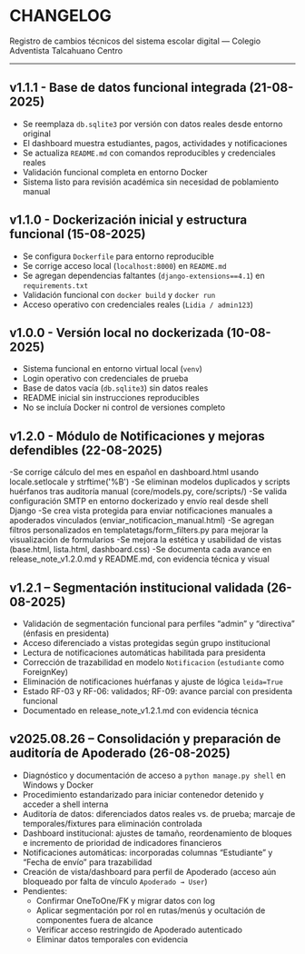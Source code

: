 # CHANGELOG

Registro de cambios técnicos del sistema escolar digital — Colegio Adventista Talcahuano Centro

---

## v1.1.1 - Base de datos funcional integrada (21-08-2025)
- Se reemplaza `db.sqlite3` por versión con datos reales desde entorno original
- El dashboard muestra estudiantes, pagos, actividades y notificaciones
- Se actualiza `README.md` con comandos reproducibles y credenciales reales
- Validación funcional completa en entorno Docker
- Sistema listo para revisión académica sin necesidad de poblamiento manual

## v1.1.0 - Dockerización inicial y estructura funcional (15-08-2025)
- Se configura `Dockerfile` para entorno reproducible
- Se corrige acceso local (`localhost:8000`) en `README.md`
- Se agregan dependencias faltantes (`django-extensions==4.1`) en `requirements.txt`
- Validación funcional con `docker build` y `docker run`
- Acceso operativo con credenciales reales (`Lidia / admin123`)

## v1.0.0 - Versión local no dockerizada (10-08-2025)
- Sistema funcional en entorno virtual local (`venv`)
- Login operativo con credenciales de prueba
- Base de datos vacía (`db.sqlite3`) sin datos reales
- README inicial sin instrucciones reproducibles
- No se incluía Docker ni control de versiones completo

## v1.2.0 - Módulo de Notificaciones y mejoras defendibles (22-08-2025)
-Se corrige cálculo del mes en español en dashboard.html usando locale.setlocale y strftime('%B')
-Se eliminan modelos duplicados y scripts huérfanos tras auditoría manual (core/models.py, core/scripts/)
-Se valida configuración SMTP en entorno dockerizado y envío real desde shell Django
-Se crea vista protegida para enviar notificaciones manuales a apoderados vinculados (enviar_notificacion_manual.html)
-Se agregan filtros personalizados en templatetags/form_filters.py para mejorar la visualización de formularios
-Se mejora la estética y usabilidad de vistas (base.html, lista.html, dashboard.css)
-Se documenta cada avance en release_note_v1.2.0.md y README.md, con evidencia técnica y visual

## v1.2.1 – Segmentación institucional validada (26-08-2025)
- Validación de segmentación funcional para perfiles “admin” y “directiva” (énfasis en presidenta)
- Acceso diferenciado a vistas protegidas según grupo institucional
- Lectura de notificaciones automáticas habilitada para presidenta
- Corrección de trazabilidad en modelo `Notificacion` (`estudiante` como ForeignKey)
- Eliminación de notificaciones huérfanas y ajuste de lógica `leida=True`
- Estado RF-03 y RF-06: validados; RF-09: avance parcial con presidenta funcional
- Documentado en release_note_v1.2.1.md con evidencia técnica

## v2025.08.26 – Consolidación y preparación de auditoría de Apoderado (26-08-2025)
- Diagnóstico y documentación de acceso a `python manage.py shell` en Windows y Docker
- Procedimiento estandarizado para iniciar contenedor detenido y acceder a shell interna
- Auditoría de datos: diferenciados datos reales vs. de prueba; marcaje de temporales/fixtures para eliminación controlada
- Dashboard institucional: ajustes de tamaño, reordenamiento de bloques e incremento de prioridad de indicadores financieros
- Notificaciones automáticas: incorporadas columnas “Estudiante” y “Fecha de envío” para trazabilidad
- Creación de vista/dashboard para perfil de Apoderado (acceso aún bloqueado por falta de vínculo `Apoderado → User`)
- Pendientes: 
  - Confirmar OneToOne/FK y migrar datos con log
  - Aplicar segmentación por rol en rutas/menús y ocultación de componentes fuera de alcance
  - Verificar acceso restringido de Apoderado autenticado
  - Eliminar datos temporales con evidencia

